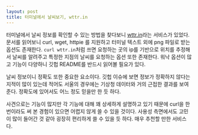 ```yaml
---
layout: post
title: 터미널에서 날씨보기, wttr.in
---
```


터미널에서 날씨 정보를 확인할 수 있는 방법을 찾다보니 [wttr.in](https://wttr.in)라는 서비스가 있었다. 문서를 읽어보니 curl, wget, httpie 를 지원하고 터미널 텍스트 외에 png 파일로 받는 옵션도 존재한다. `curl wttr.in`처럼 쓰면 요청하는 곳의 ip를 기반으로 위치를 추정해서 날씨를 알려주고 특정한 지점의 날씨를 요청하는 옵션 또한 존재한다. 워낙 옵션이 많고 기능이 다양하니 깃헙 README를 반드시 읽어볼 필요가 있다.

날씨 정보이니 정확도 또한 중요한 요소이다. 깃헙 이슈에 보면 정보가 정확하지 않다는 지적이 많이 있는데 적어도 서울의 경우에는 기상청 데이터와 거의 근접한 결과를 보여준다. 정확도에 있어서도 어느 정도 믿을만 한 듯 하다.

사견으로는 기능이 많지만 각 기능에 대해 꽤 상세하게 설명하고 있기 때문에 curl을 한 번이라도
써 본 경험이 있으면 어렵지 않게 쓸 수 있을 것이다. 사용성 측면에서도 고민이 많이 들어간 것 같아 굉장히 편리하게 쓸 수 있을 듯 하다. 매우 추천할 만한 서비스다.